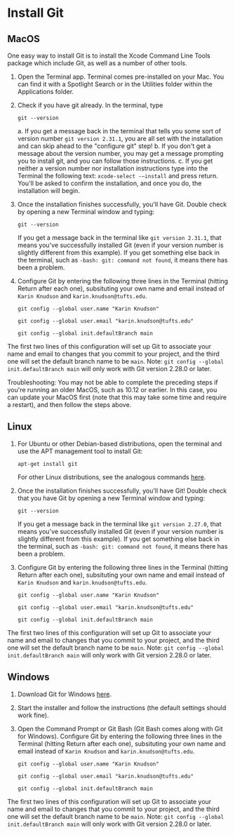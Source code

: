 # Install Git

## MacOS
One easy way to install Git is to install the Xcode Command Line Tools package which include Git, as well as a number of other tools.

1. Open the Terminal app. Terminal comes pre-installed on your Mac.
You can find it with a Spotlight Search or in the Utilities folder within the Applications folder.

2. Check if you have git already. In the terminal, type

    `git --version`
    
   a. If you get a message back in the terminal that tells you some sort of version number `git version 2.31.1`, you are all set with the installation and can skip ahead to the "configure git" step!
   b. If you don't get a message about the version number, you may get a message prompting you to install git, and you can follow those instructions.      c. If you get neither a version number nor installation instructions type into the Terminal the following text: `xcode-select -—install` and press return.  You'll be asked to confirm the installation, and once you do, the installation will begin.
   
3. Once the installation finishes successfully, you'll have Git. Double check by opening a new Terminal window and typing:

   `git --version`
   
   If you get a message back in the terminal like `git version 2.31.1`, that means you've successfully installed Git (even if your version number is slightly different from this example).  If you get something else back in the terminal, such as `-bash: git: command not found`, it means there has been a problem.
   
 4. Configure Git by entering the following three lines in the Terminal (hitting Return after each one), subsituting your own name and email instead of `Karin Knudson` and `karin.knudson@tufts.edu`. 

    `git config --global user.name "Karin Knudson"`

    `git config --global user.email "karin.knudson@tufts.edu"`

    `git config --global init.defaultBranch main`
    
The first two lines of this configuration will set up Git to associate your name and email to changes that you commit to your project, and the third one will set the default branch name to be `main`. Note: `git config --global init.defaultBranch main` will only work with Git version 2.28.0 or later. 

Troubleshooting: You may not be able to complete the preceding steps if you're running an older MacOS, such as 10.12 or earlier.  In this case, you can update your MacOS first (note that this may take some time and require a restart), and then follow the steps above. 

## Linux

1. For Ubuntu or other Debian-based distributions, open the terminal and use the APT management tool to install Git:

    `apt-get install git`

     For other Linux distributions, see the analogous commands [here](https://git-scm.com/download/linux).
2. Once the installation finishes successfully, you'll have Git!  Double check that you have Git by opening a new Terminal window and typing:

   `git --version`
   
   If you get a message back in the terminal like `git version 2.27.0`, that means you've successfully installed Git (even if your version number is slightly different from this example).  If you get something else back in the terminal, such as `-bash: git: command not found`, it means there has been a problem.

 3. Configure Git by entering the following three lines in the Terminal (hitting Return after each one), subsituting your own name and email instead of `Karin Knudson` and `karin.knudson@tufts.edu`. 

    `git config --global user.name "Karin Knudson"`

    `git config --global user.email "karin.knudson@tufts.edu"`

    `git config --global init.defaultBranch main`
    
The first two lines of this configuration will set up Git to associate your name and email to changes that you commit to your project, and the third one will set the default branch name to be `main`. Note: `git config --global init.defaultBranch main` will only work with Git version 2.28.0 or later. 


## Windows

 1. Download Git for Windows [here](https://gitforwindows.org/).
 2. Start the installer and follow the instructions (the default settings should work fine).
 3. Open the Command Prompt or Git Bash (Git Bash comes along with Git for Windows).   Configure Git by entering the following three lines in the Terminal (hitting Return after each one), subsituting your own name and email instead of `Karin Knudson` and `karin.knudson@tufts.edu`. 

    `git config --global user.name "Karin Knudson"`

    `git config --global user.email "karin.knudson@tufts.edu"`

    `git config --global init.defaultBranch main`
    
The first two lines of this configuration will set up Git to associate your name and email to changes that you commit to your project, and the third one will set the default branch name to be `main`. Note: `git config --global init.defaultBranch main` will only work with Git version 2.28.0 or later. 

